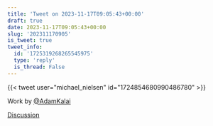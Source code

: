 ```yaml
---
title: 'Tweet on 2023-11-17T09:05:43+00:00'
draft: true
date: 2023-11-17T09:05:43+00:00
slug: '202311170905'
is_tweet: true
tweet_info:
  id: '1725319268265545975'
  type: 'reply'
  is_thread: False
---
```




{{< tweet user="michael_nielsen" id="1724854680990486780" >}}

Work by [@AdamKalai](https://x.com/AdamKalai)

[Discussion](https://x.com/sytelus/status/1725319268265545975)
